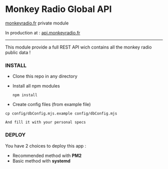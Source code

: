 # Monkey Radio Global API

[monkeyradio.fr](monkeyradio.fr) private module

In production at : [api.monkeyradio.fr](api.monkeyradio.fr)

---

This module provide a full REST API wich contains all the monkey radio public data !

### INSTALL

* Clone this repo in any directory
* Install all npm modules

  ```
  npm install
  ```
* Create config files (from example file)

```
cp config/dbConfig.mjs.example config/dbConfig.mjs
```

    And fill it with your personal specs

### DEPLOY

You have 2 choices to deploy this app :

* Recommended method with **PM2**
* Basic method with **systemd**
